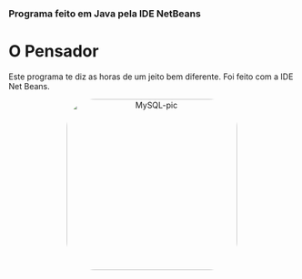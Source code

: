 ### Programa feito em Java pela IDE NetBeans
# O Pensador

Este programa te diz as horas de um jeito bem diferente.
Foi feito com a IDE Net Beans.

<div align="center"> 
  <img align="center" alt="MySQL-pic" height="300" style="border-radius:50px;"      src="https://media.discordapp.net/attachments/1014260365498003468/1016816340004261928/oPensador.jpeg">
</div>
